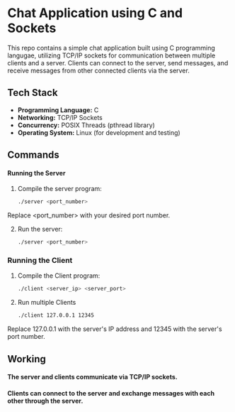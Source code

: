 # Chat Application using C and Sockets

This repo contains a simple chat application built using C programming langugae, utilizing TCP/IP sockets for communication between multiple clients and a server. Clients can connect to the server, send messages, and receive messages from other connected clients via the server.

## Tech Stack

- **Programming Language:** C
- **Networking:** TCP/IP Sockets
- **Concurrency:** POSIX Threads (pthread library)
- **Operating System:** Linux (for development and testing)

## Commands

#### Running the Server

1. Compile the server program:
   ```bash
   ./server <port_number>
   ```

Replace <port_number> with your desired port number.

2. Run the server:
   ```bash
   ./server <port_number>
   ```

### Running the Client

1. Compile the Client program:

   ```bash
   ./client <server_ip> <server_port>

   ```

2. Run multiple Clients
   ```bash
   ./client 127.0.0.1 12345
   ```

Replace 127.0.0.1 with the server's IP address and 12345 with the server's port number.

## Working

#### The server and clients communicate via TCP/IP sockets.

#### Clients can connect to the server and exchange messages with each other through the server.
